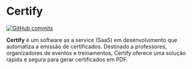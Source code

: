 # Certify

[![GitHub commits](https://img.shields.io/github/commit-activity/y/rafawga/Certify)](https://github.com/rafawga/Certify/commits/main)

**Certify** é um software as a service (SaaS) em desenvolvimento que automatiza a emissão de certificados. Destinado a professores, organizadores de eventos e treinamentos, Certify oferece uma solução rápida e segura para gerar certificados em PDF.

